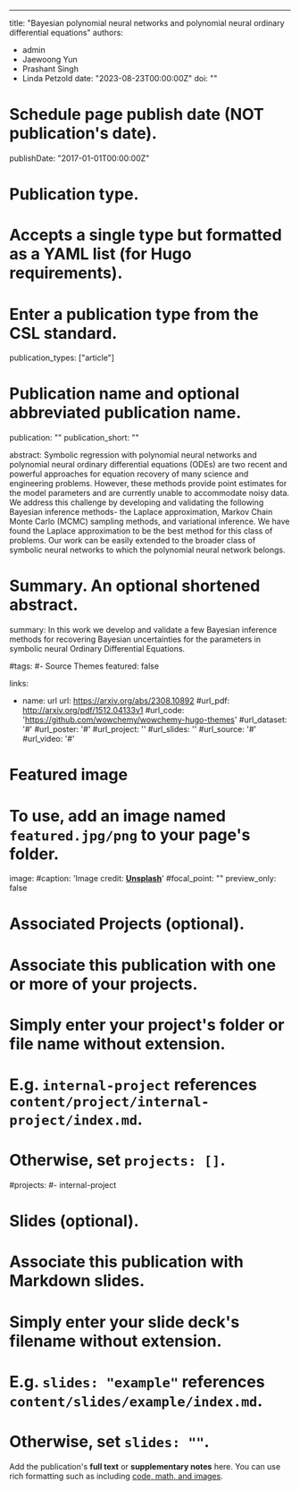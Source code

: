 ---
title: "Bayesian polynomial neural networks and polynomial neural ordinary differential equations"
authors:
- admin
- Jaewoong Yun
- Prashant Singh 
- Linda Petzold
date: "2023-08-23T00:00:00Z"
doi: ""

# Schedule page publish date (NOT publication's date).
publishDate: "2017-01-01T00:00:00Z"

# Publication type.
# Accepts a single type but formatted as a YAML list (for Hugo requirements).
# Enter a publication type from the CSL standard.
publication_types: ["article"]

# Publication name and optional abbreviated publication name.
publication: ""
publication_short: ""

abstract: Symbolic regression with polynomial neural networks and polynomial neural ordinary differential equations (ODEs) are two recent and powerful approaches for equation recovery of many science and engineering problems. However, these methods provide point estimates for the model parameters and are currently unable to accommodate noisy data. We address this challenge by developing and validating the following Bayesian inference methods- the Laplace approximation, Markov Chain Monte Carlo (MCMC) sampling methods, and variational inference. We have found the Laplace approximation to be the best method for this class of problems. Our work can be easily extended to the broader class of symbolic neural networks to which the polynomial neural network belongs.

# Summary. An optional shortened abstract.
summary: In this work we develop and validate a few Bayesian inference methods for recovering Bayesian uncertainties for the parameters in symbolic neural Ordinary Differential Equations.

#tags:
#- Source Themes
featured: false

links:
- name: url
  url: https://arxiv.org/abs/2308.10892
#url_pdf: http://arxiv.org/pdf/1512.04133v1
#url_code: 'https://github.com/wowchemy/wowchemy-hugo-themes'
#url_dataset: '#'
#url_poster: '#'
#url_project: ''
#url_slides: ''
#url_source: '#'
#url_video: '#'


# Featured image
# To use, add an image named `featured.jpg/png` to your page's folder. 
image:
  #caption: 'Image credit: [**Unsplash**](https://unsplash.com/photos/s9CC2SKySJM)'
  #focal_point: ""
  preview_only: false

# Associated Projects (optional).
#   Associate this publication with one or more of your projects.
#   Simply enter your project's folder or file name without extension.
#   E.g. `internal-project` references `content/project/internal-project/index.md`.
#   Otherwise, set `projects: []`.
#projects:
#- internal-project

# Slides (optional).
#   Associate this publication with Markdown slides.
#   Simply enter your slide deck's filename without extension.
#   E.g. `slides: "example"` references `content/slides/example/index.md`.
#   Otherwise, set `slides: ""`.

Add the publication's **full text** or **supplementary notes** here. You can use rich formatting such as including [code, math, and images](https://wowchemy.com/docs/content/writing-markdown-latex/).
